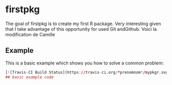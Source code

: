 <!-- README.md is generated from README.Rmd. Please edit that file -->
firstpkg
========

The goal of firstpkg is to create my first R package. Very interesting given that I take advantage of this opportunity for used Git andGithub. Voici la modification de Camille

Example
-------

This is a basic example which shows you how to solve a common problem:

``` r
[![Travis-CI Build Status](https://travis-ci.org/*prenomnom*/mypkgr.svg?branch=master)](https://travis-ci.org/*prenomnom*/mypkgr)
## basic example code
```
